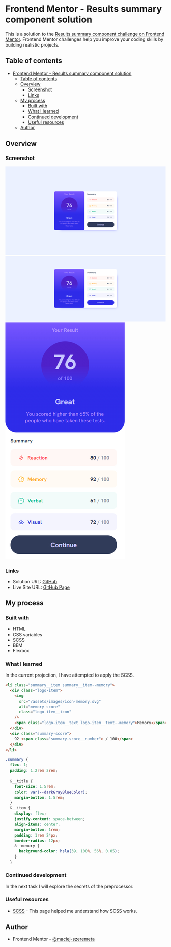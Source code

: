 # Frontend Mentor - Results summary component solution

This is a solution to the [Results summary component challenge on Frontend Mentor](https://www.frontendmentor.io/challenges/results-summary-component-CE_K6s0maV). Frontend Mentor challenges help you improve your coding skills by building realistic projects.

## Table of contents

- [Frontend Mentor - Results summary component solution](#frontend-mentor---results-summary-component-solution)
  - [Table of contents](#table-of-contents)
  - [Overview](#overview)
    - [Screenshot](#screenshot)
    - [Links](#links)
  - [My process](#my-process)
    - [Built with](#built-with)
    - [What I learned](#what-i-learned)
    - [Continued development](#continued-development)
    - [Useful resources](#useful-resources)
  - [Author](#author)

## Overview

### Screenshot

!['Screenshot desktop'](./screenshots/desktop.jpg)
!['Screenshot desktop:hover'](./screenshots/desktop-active.jpg)
!['Screenshot mobile'](./screenshots/mobile.jpg)

### Links

- Solution URL: [GitHub](https://github.com/maciej-szeremeta/Order-summary-card-solution)
- Live Site URL: [GitHub Page](https://maciej-szeremeta.github.io/Order-summary-card-solution/)

## My process

### Built with

- HTML
- CSS variables
- SCSS
- BEM
- Flexbox

### What I learned

In the current projection, I have attempted to apply the SCSS.

```html
<li class="summary__item summary__item--memory">
  <div class="logo-item">
    <img
      src="/assets/images/icon-memory.svg"
      alt="memory score"
      class="logo-item__icon"
    />
    <span class="logo-item__text logo-item__text--memory">Memory</span>
  </div>
  <div class="summary-score">
    92 <span class="summary-score__number"> / 100</span>
  </div>
</li>
```

```scss
.summary {
  flex: 1;
  padding: 1.2rem 2rem;

  &__title {
    font-size: 1.5rem;
    color: var(--darkGrayBlueColor);
    margin-bottom: 1.5rem;
  }
  &__item {
    display: flex;
    justify-content: space-between;
    align-items: center;
    margin-bottom: 1rem;
    padding: 1rem 24px;
    border-radius: 12px;
    &--memory {
      background-color: hsla(39, 100%, 56%, 0.05);
    }
  }
```

### Continued development

In the next task I will explore the secrets of the preprocessor.

### Useful resources

- [SCSS](https://sass-lang.com/) - This page helped me understand how SCSS works.

## Author

- Frontend Mentor - [@maciej-szeremeta](https://www.frontendmentor.io/profile/maciej-szeremeta)
